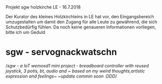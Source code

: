 Projekt sgw holzkirche LE - 16.7.2018

Der Kurator des kleines Holzkirchleins in LE hat vor, den Eingangsbereich umzugestalten um damit den Zugang für alle Leute zu gewährend, die sich Schutzbedürfig fühlen. Da noch keine genaueren Informationen vorliegen, bitte ich um Geduld

# sgw - servognackwatschn
/*sgw - a IoT wemosd1 mini project - breadboard controller with reused joystick, 3 potis, bt, audio and ~
based on my weird thoughts,artistic expression and feelings~
~update commin soon :DDD*/
